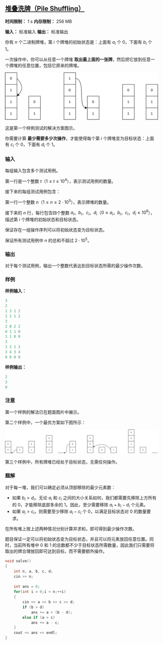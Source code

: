 ## [堆叠洗牌（Pile Shuffling）](https://codeforces.com/contest/2122/problem/B)

**时间限制：** 1 s
**内存限制：** 256 MB

**输入：** 标准输入
**输出：** 标准输出



你有 $n$ 个二进制牌堆，第 $i$ 个牌堆的初始状态是：上面有 $a_i$ 个 $0$，下面有 $b_i$ 个 $1$。

一次操作中，你可以从任意一个牌堆 **取出最上面的一张牌**，然后把它放到任意一个牌堆的任意位置，包括它原来的牌堆。

![](assets/2025-07-22-01.png)

这是第一个样例测试的解决方案图示。

你需要计算 **最少需要多少次操作**，才能使得每个第 $i$ 个牌堆变为目标状态：上面有 $c_i$ 个 $0$，下面有 $d_i$ 个 $1$。







### 输入

每组输入包含多个测试用例。 

第一行是一个整数 $t$（$1 \le t \le 10^4$），表示测试用例的数量。  

接下来的每组测试用例包含：

第一行一个整数 $n$（$1 \leq n \leq 2 \cdot 10^5$），表示牌堆的数量。  

接下来的 $n$ 行，每行包含四个整数 $a_i$，$b_i$，$c_i$，$d_i$（$0 \leq a_i$，$b_i$，$c_i$，$d_i \leq 10^9$），描述第 $i$ 个牌堆的初始状态和目标状态。

保证存在一组操作序列可以将初始状态变为目标状态。

保证所有测试用例中 $n$ 的总和不超过 $2 \cdot 10^5$。





### 输出

对于每个测试用例，输出一个整数代表达到目标状态所需的最少操作次数。

 



### 样例

**样例输入：**

```cpp
3
2
1 3 1 2
1 1 1 2
3
2 0 2 2
0 1 1 0
1 1 0 0
3
1 2 1 2
3 4 3 4
0 0 0 0
```



**样例输出：**

```cpp
2
3
0
```





### 注意

第一个样例的解法已在题面图片中展示。

第二个样例中，一个最优方案如下图所示：

![](assets/2025-07-22-02.png)

第三个样例中，所有牌堆已经处于目标状态，无需任何操作。





### 题解

对于每一堆，我们可以确定必须从顶部移除的最少元素数：

- 如果 $b_i > d_i$，无论 $a_i$ 和 $c_i$ 之间的大小关系如何，我们都需要先移除上方所有的 $0$，才能移除底部多余的 $1$。因此，至少需要移除 $a_i + b_i - d_i$ 个元素。
- 如果 $a_i > c_i$，则需要至少移除 $a_i - c_i$ 个 $0$，以满足目标状态对 $0$ 的数量要求。

在所有堆上按上述两种情况分别计算并求和，即可得到最少操作次数。

题目保证一定可以将初始状态变为目标状态，并且可以将元素放回任意位置。同时，当前所有堆中 $0$ 和 $1$ 的总数都不少于目标状态所需数量，因此我们只需要将取出的牌合理放回即可达到目标，而不需要额外操作。



```cpp
void solve()
{
	int n, a, b, c, d;
	cin >> n;

	int ans = 0;
	for(int i = 0;i < n;++i)
	{
		cin >> a >> b >> c >> d;
		if (b > d)
			ans += a + (b - d);
		else if (a > c)
			ans += a - c;
	}
	cout << ans << endl;
}
```